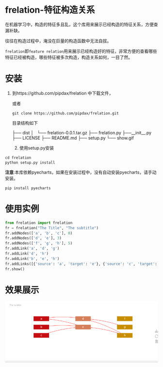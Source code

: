 # frelation-特征构造关系
在机器学习中，构造的特征多且乱，这个库用来展示已经构造的特征关系，方便查漏补缺。

往往在构造过程中，淹没在巨量的构造函数中无法自拔。

`frelation`即`feature relation`用来展示已经构造好的特征，非常方便的查看哪些特征已经被构造，哪些特征被多次构造，构造关系如何，一目了然。

# 安装

1. 到https://github.com/pipdax/frelation 中下载文件，

   或者

   ```shell
   git clone https://github.com/pipdax/frelation.git
   ```

   目录结构如下

   ├── dist
   │   └── frelation-0.0.1.tar.gz
   ├── frelation.py
   ├──\_\_init\_\_.py
   ├── LICENSE
   ├── README.md
   ├── setup.py
   └── show.gif
   
   2. 使用setup.py安装

```shell
cd frelation
python setup.py install
```
**注意**:本库依赖pyecharts，如果在安装过程中，没有自动安装pyecharts，请手动安装。
```shell
pip install pyecharts
```

# 使用实例

```python
from frelation import frelation
fr = frelation("The Title", "The subtitle")
fr.addNodes(['a', 'b', 'c'], 0)
fr.addNodes(['d', 'e'], 3)
fr.addNodes(['f', 'g', 'h'], 5)
fr.addLink('a', 'd', 'g')
fr.addLink('d', 'h')
fr.addLink('b', 'e', 'h')
fr.addLinks([{'source': 'a', 'target': 'e'}, {'source': 'c', 'target': 'e'}])
fr.show()
```

# 效果展示

![show](show.gif)
